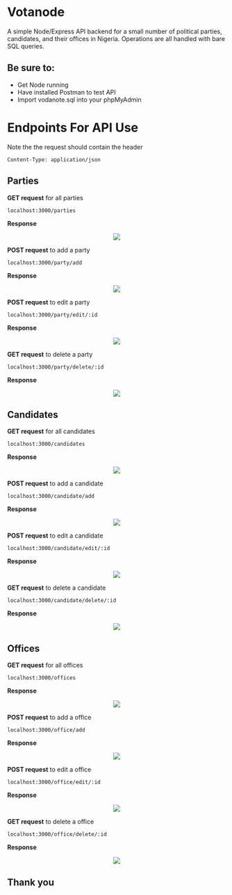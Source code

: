 # Votanode

A simple Node/Express API backend for a small number of political parties, candidates, and their offices in Nigeria. 
Operations are all handled with bare SQL queries.

## Be sure to:
* Get Node running
* Have installed Postman to test API
* Import vodanote.sql into your phpMyAdmin

# Endpoints For API Use
Note the the request should contain the header

```Content-Type: application/json```

## Parties
**GET request** for all parties

```localhost:3000/parties```

**Response**
<p align="center">
<img src="https://github.com/OlayinkaPeter/votanode/blob/master/screenshots/parties.png"
</p>



**POST request** to add a party

```localhost:3000/party/add```

**Response**
<p align="center">
<img src="https://github.com/OlayinkaPeter/votanode/blob/master/screenshots/addparty.png"
</p>



**POST request** to edit a party

```localhost:3000/party/edit/:id```

**Response**
<p align="center">
<img src="https://github.com/OlayinkaPeter/votanode/blob/master/screenshots/editparty.png"
</p>



**GET request** to delete a party

```localhost:3000/party/delete/:id```

**Response**
<p align="center">
<img src="https://github.com/OlayinkaPeter/votanode/blob/master/screenshots/deleteparty.png"
</p>




## Candidates
**GET request** for all candidates

```localhost:3000/candidates```

**Response**
<p align="center">
<img src="https://github.com/OlayinkaPeter/votanode/blob/master/screenshots/candidates.png"
</p>



**POST request** to add a candidate

```localhost:3000/candidate/add```

**Response**
<p align="center">
<img src="https://github.com/OlayinkaPeter/votanode/blob/master/screenshots/addcandidate.png"
</p>



**POST request** to edit a candidate

```localhost:3000/candidate/edit/:id```

**Response**
<p align="center">
<img src="https://github.com/OlayinkaPeter/votanode/blob/master/screenshots/editcandidate.png"
</p>



**GET request** to delete a candidate

```localhost:3000/candidate/delete/:id```

**Response**
<p align="center">
<img src="https://github.com/OlayinkaPeter/votanode/blob/master/screenshots/deletecandidate.png"
</p>




## Offices
**GET request** for all offices

```localhost:3000/offices```

**Response**
<p align="center">
<img src="https://github.com/OlayinkaPeter/votanode/blob/master/screenshots/offices.png"
</p>



**POST request** to add a office

```localhost:3000/office/add```

**Response**
<p align="center">
<img src="https://github.com/OlayinkaPeter/votanode/blob/master/screenshots/addoffice.png"
</p>



**POST request** to edit a office

```localhost:3000/office/edit/:id```

**Response**
<p align="center">
<img src="https://github.com/OlayinkaPeter/votanode/blob/master/screenshots/editoffice.png"
</p>



**GET request** to delete a office

```localhost:3000/office/delete/:id```

**Response**
<p align="center">
<img src="https://github.com/OlayinkaPeter/votanode/blob/master/screenshots/deleteoffice.png"
</p>





## Thank you
